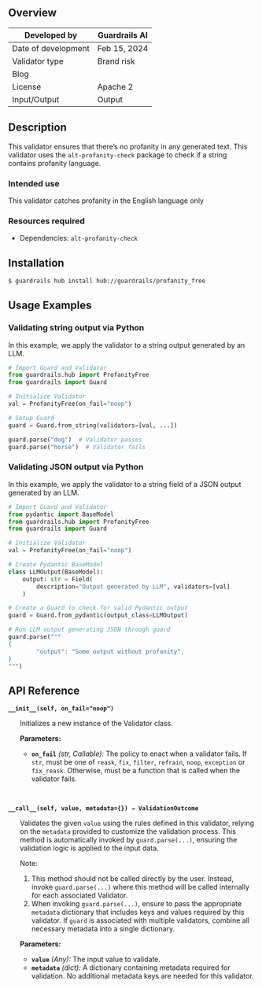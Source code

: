 ## Overview

| Developed by | Guardrails AI |
| --- | --- |
| Date of development | Feb 15, 2024 |
| Validator type | Brand risk |
| Blog |  |
| License | Apache 2 |
| Input/Output | Output |

## Description

This validator ensures that there’s no profanity in any generated text. This validator uses the `alt-profanity-check` package to check if a string contains profanity language.

### Intended use

This validator catches profanity in the English language only

### Resources required

- Dependencies: `alt-profanity-check`

## Installation

```bash
$ guardrails hub install hub://guardrails/profanity_free
```

## Usage Examples

### Validating string output via Python

In this example, we apply the validator to a string output generated by an LLM.

```python
# Import Guard and Validator
from guardrails.hub import ProfanityFree
from guardrails import Guard

# Initialize Validator
val = ProfanityFree(on_fail="noop")

# Setup Guard
guard = Guard.from_string(validators=[val, ...])

guard.parse("dog")  # Validator passes
guard.parse("horse")  # Validator fails
```

### Validating JSON output via Python

In this example, we apply the validator to a string field of a JSON output generated by an LLM.

```python
# Import Guard and Validator
from pydantic import BaseModel
from guardrails.hub import ProfanityFree
from guardrails import Guard

# Initialize Validator
val = ProfanityFree(on_fail="noop")

# Create Pydantic BaseModel
class LLMOutput(BaseModel):
    output: str = Field(
        description="Output generated by LLM", validators=[val]
    )

# Create a Guard to check for valid Pydantic output
guard = Guard.from_pydantic(output_class=LLMOutput)

# Run LLM output generating JSON through guard
guard.parse("""
{
		"output": "Some output without profanity",
}
""")
```

## API Reference

**`__init__(self, on_fail="noop")`**
<ul>

Initializes a new instance of the Validator class.

**Parameters:**

- **`on_fail`** *(str, Callable):* The policy to enact when a validator fails. If `str`, must be one of `reask`, `fix`, `filter`, `refrain`, `noop`, `exception` or `fix_reask`. Otherwise, must be a function that is called when the validator fails.

</ul>

<br/>

**`__call__(self, value, metadata={}) → ValidationOutcome`**

<ul>

Validates the given `value` using the rules defined in this validator, relying on the `metadata` provided to customize the validation process. This method is automatically invoked by `guard.parse(...)`, ensuring the validation logic is applied to the input data.

Note:

1. This method should not be called directly by the user. Instead, invoke `guard.parse(...)` where this method will be called internally for each associated Validator.
2. When invoking `guard.parse(...)`, ensure to pass the appropriate `metadata` dictionary that includes keys and values required by this validator. If `guard` is associated with multiple validators, combine all necessary metadata into a single dictionary.

**Parameters:**

- **`value`** *(Any):* The input value to validate.
- **`metadata`** *(dict):* A dictionary containing metadata required for validation. No additional metadata keys are needed for this validator.

</ul>
